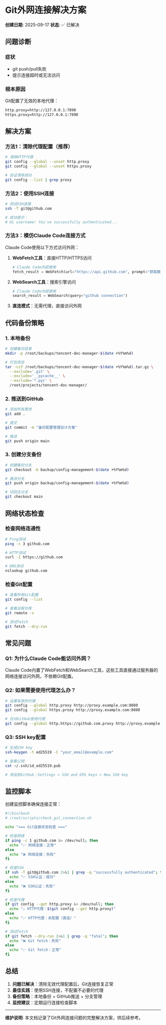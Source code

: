 # Git外网连接解决方案

**创建日期**: 2025-09-17
**状态**: ✅ 已解决

## 问题诊断

### 症状
- git push/pull失败
- 提示连接超时或无法访问

### 根本原因
Git配置了无效的本地代理：
```bash
http.proxy=http://127.0.0.1:7890
https.proxy=http://127.0.0.1:7890
```

## 解决方案

### 方法1：清除代理配置（推荐）
```bash
# 清除HTTP代理
git config --global --unset http.proxy
git config --global --unset https.proxy

# 验证清除成功
git config --list | grep proxy
```

### 方法2：使用SSH连接
```bash
# 测试SSH连接
ssh -T git@github.com

# 成功提示：
# Hi username! You've successfully authenticated...
```

### 方法3：模仿Claude Code连接方式

Claude Code使用以下方式访问外网：

1. **WebFetch工具**：直接HTTP/HTTPS访问
   ```python
   # Claude Code内部使用
   fetch_result = WebFetch(url="https://api.github.com", prompt="获取数据")
   ```

2. **WebSearch工具**：搜索引擎访问
   ```python
   # Claude Code内部使用
   search_result = WebSearch(query="github connection")
   ```

3. **直连模式**：无需代理，直接访问外网

## 代码备份策略

### 1. 本地备份
```bash
# 创建备份目录
mkdir -p /root/backups/tencent-doc-manager-$(date +%Y%m%d)

# 打包项目
tar -czf /root/backups/tencent-doc-manager-$(date +%Y%m%d).tar.gz \
  --exclude='.git' \
  --exclude='__pycache__' \
  --exclude='*.pyc' \
  /root/projects/tencent-doc-manager/
```

### 2. 推送到GitHub
```bash
# 添加所有更改
git add .

# 提交
git commit -m "备份配置管理设计方案"

# 推送
git push origin main
```

### 3. 创建分支备份
```bash
# 创建备份分支
git checkout -b backup/config-management-$(date +%Y%m%d)

# 推送分支
git push origin backup/config-management-$(date +%Y%m%d)

# 切回主分支
git checkout main
```

## 网络状态检查

### 检查网络连通性
```bash
# Ping测试
ping -c 3 github.com

# HTTP测试
curl -I https://github.com

# DNS测试
nslookup github.com
```

### 检查Git配置
```bash
# 查看所有Git配置
git config --list

# 查看远程仓库
git remote -v

# 测试fetch
git fetch --dry-run
```

## 常见问题

### Q1: 为什么Claude Code能访问外网？
Claude Code内置了WebFetch和WebSearch工具，这些工具直接通过服务器的网络连接访问外网，不依赖Git配置。

### Q2: 如果需要使用代理怎么办？
```bash
# 设置有效的代理
git config --global http.proxy http://proxy.example.com:8080
git config --global https.proxy http://proxy.example.com:8080

# 仅对GitHub使用代理
git config --global http.https://github.com.proxy http://proxy.example.com:8080
```

### Q3: SSH key配置
```bash
# 生成SSH key
ssh-keygen -t ed25519 -C "your_email@example.com"

# 查看公钥
cat ~/.ssh/id_ed25519.pub

# 添加到GitHub：Settings > SSH and GPG keys > New SSH key
```

## 监控脚本

创建监控脚本确保连接正常：
```bash
#!/bin/bash
# /root/scripts/check_git_connection.sh

echo "=== Git连接状态检查 ==="

# 检查网络
if ping -c 1 github.com &> /dev/null; then
  echo "✅ 网络连接：正常"
else
  echo "❌ 网络连接：失败"
fi

# 检查SSH
if ssh -T git@github.com 2>&1 | grep -q "successfully authenticated"; then
  echo "✅ SSH认证：成功"
else
  echo "❌ SSH认证：失败"
fi

# 检查代理
if git config --get http.proxy &> /dev/null; then
  echo "⚠️ HTTP代理：$(git config --get http.proxy)"
else
  echo "✅ HTTP代理：未配置（直连）"
fi

# 测试fetch
if git fetch --dry-run 2>&1 | grep -q "fatal"; then
  echo "❌ Git fetch：失败"
else
  echo "✅ Git fetch：正常"
fi
```

## 总结

1. **问题已解决**：清除无效代理配置后，Git连接恢复正常
2. **最佳实践**：使用SSH连接，不配置不必要的代理
3. **备份策略**：本地备份 + GitHub推送 + 分支管理
4. **监控建议**：定期运行连接检查脚本

---

**维护说明**: 本文档记录了Git外网连接问题的完整解决方案，供后续参考。